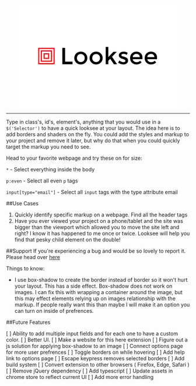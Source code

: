 <p align="center"><img src="https://github.com/Blumed/looksee/blob/master/resources/promo440.png"></p>

<hr>


Type in class's, id's, element's, anything that you would use in a `$('Selector')` to have a quick looksee at your layout. The idea here is to add borders and shaders on the fly.  You could add the styles and markup to your project and remove it later, but why do that when you could quickly target the markup you need to see. 

Head to your favorite webpage and try these on for size:

`*` - Select everything inside the body

`p:even` - Select all even `p` tags

`input[type="email"]` - Select all `input` tags with the type attribute email

##Use Cases
1. Quickly identify specific markup on a webpage. Find all the header tags
2. Have you ever viewed your project on a phone/tablet and the site was bigger than the viewport which allowed you to move the site left and right? I know it has happened to me once or twice. Looksee will help you find that pesky child element on the double!


##Support
If you're experiencing a bug and would be so lovely to report it. Please head over [here](https://github.com/Blumed/looksee/issues)

Things to know:

- I use box-shadow to create the border instead of border so it won't hurt your layout. This has a side effect. Box-shadow does not work on images. I can fix this with wrapping a container around the image, but this may effect elements relying up on images relationship with the markup. If people really want this than maybe I will make it an option you can turn on inside of prefrences.

##Future Features

[ ] Ability to add multiple input fields and for each one to have a custom color.
[ ] Better UI.
[ ] Make a website for this here extension
[ ] Figure out a js solution for applying box-shadow to an image
[ ] Connect options page for more user prefrences
[ ] Toggle borders on while hovering
[ ] Add help link to options page
[ ] Escape keypress removes selected borders
[ ] Add build system
[ ] Convert extension to other browsers ( Firefox, Edge, Safari )
[ ] Remove jQuery dependency
[ ] Add typescript
[ ] Update assets in chrome store to reflect current UI
[ ] Add more error handling